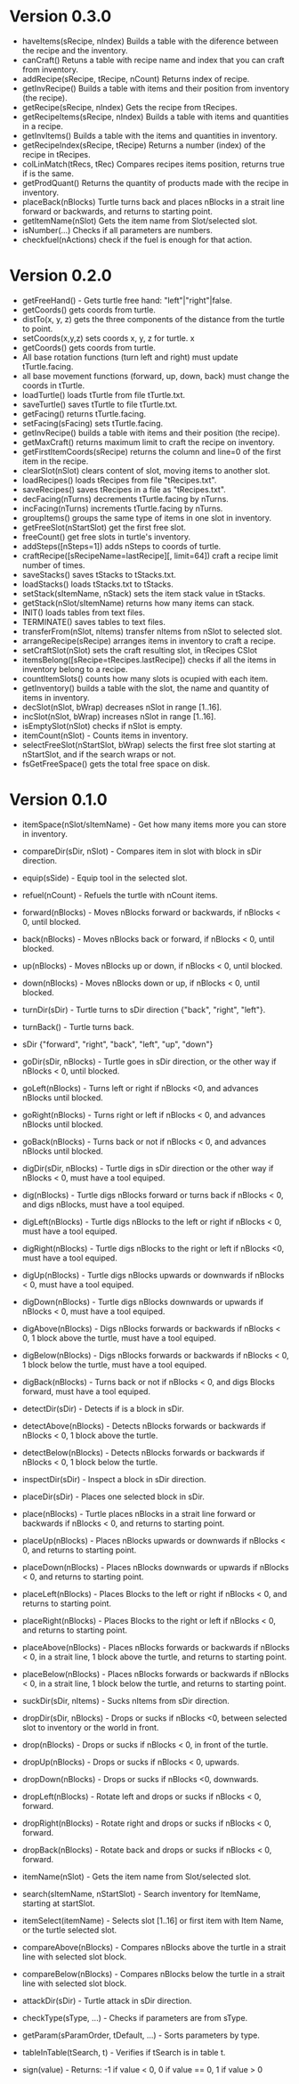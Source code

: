 # Version 0.3.0
  - haveItems(sRecipe, nIndex) Builds a table with the diference between the recipe and the inventory.
  - canCraft() Retuns a table with recipe name and index that you can craft from inventory.
  - addRecipe(sRecipe, tRecipe, nCount) Returns index of recipe.
  - getInvRecipe() Builds a table with items and their position from inventory (the recipe).
  - getRecipe(sRecipe, nIndex) Gets the recipe from tRecipes.
  - getRecipeItems(sRecipe, nIndex) Builds a table with items and quantities in a recipe.
  - getInvItems() Builds a table with the items and quantities in inventory.
  - getRecipeIndex(sRecipe, tRecipe) Returns a number (index) of the recipe in tRecipes.
  - colLinMatch(tRecs, tRec) Compares recipes items position, returns true if is the same.
  - getProdQuant() Returns the quantity of products made with the recipe in inventory.
  - placeBack(nBlocks) Turtle turns back and places nBlocks in a strait line forward or backwards, and returns to starting point.
  - getItemName(nSlot) Gets the item name from Slot/selected slot.
  - isNumber(...) Checks if all parameters are numbers.
  - checkfuel(nActions) check if the fuel is enough for that action.

# Version 0.2.0
  - getFreeHand() - Gets turtle free hand: "left"|"right"|false.
  - getCoords() gets coords from turtle.
  - distTo(x, y, z) gets the three components of the distance from the turtle to point.
  - setCoords(x,y,z) sets coords x, y, z for turtle. x
  - getCoords() gets coords from turtle.
  - All base rotation functions (turn left and right) must update tTurtle.facing.
  - all base movement functions (forward, up, down, back) must change the coords in tTurtle.
  - loadTurtle() loads tTurtle from file tTurtle.txt.
  - saveTurtle() saves tTurtle to file tTurtle.txt.
  - getFacing() returns tTurtle.facing.
  - setFacing(sFacing) sets tTurtle.facing.
  - getInvRecipe() builds a table with items and their position (the recipe).
  - getMaxCraft() returns maximum limit to craft the recipe on inventory.
  - getFirstItemCoords(sRecipe) returns the column and line=0 of the first item in the recipe.
  - clearSlot(nSlot) clears content of slot, moving items to another slot.
  - loadRecipes() loads tRecipes from file "tRecipes.txt".
  - saveRecipes() saves tRecipes in a file as "tRecipes.txt".
  - decFacing(nTurns) decrements tTurtle.facing by nTurns.
  - incFacing(nTurns) increments tTurtle.facing by nTurns.
  - groupItems() groups the same type of items in one slot in inventory.
  - getFreeSlot(nStartSlot) get the first free slot.
  - freeCount() get free slots in turtle's inventory.
  - addSteps(\[nSteps=1]) adds nSteps to coords of turtle.
  - craftRecipe(\[sRecipeName=lastRecipe]\[, limit=64]) craft a recipe limit number of times.
  - saveStacks() saves tStacks to tStacks.txt.
  - loadStacks() loads tStacks.txt to tStacks.
  - setStack(sItemName, nStack) sets the item stack value in tStacks.
  - getStack(nSlot/sItemName) returns how many items can stack.
  - INIT() loads tables from text files.
  - TERMINATE() saves tables to text files.
  - transferFrom(nSlot, nItems) transfer nItems from nSlot to selected slot.
  - arrangeRecipe(sRecipe) arranges items in inventory to craft a recipe.
  - setCraftSlot(nSlot) sets the craft resulting slot, in tRecipes CSlot
  - itemsBelong(\[sRecipe=tRecipes.lastRecipe]) checks if all the items in inventory belong to a recipe.
  - countItemSlots() counts how many slots is ocupied with each item.
  - getInventory() builds a table with the slot, the name and quantity of items in inventory.
  - decSlot(nSlot, bWrap) decreases nSlot in range \[1..16].
  - incSlot(nSlot, bWrap) increases nSlot in range \[1..16].
  - isEmptySlot(nSlot) checks if nSlot is empty.
  - itemCount(nSlot) - Counts items in inventory.
  - selectFreeSlot(nStartSlot, bWrap) selects the first free slot starting at nStartSlot, and if the search wraps or not.
  - fsGetFreeSpace() gets the total free space on disk.
  
# Version 0.1.0
  - itemSpace(nSlot/sItemName) - Get how many items more you can store in inventory.
  - compareDir(sDir, nSlot) - Compares item in slot with block in sDir direction.
  - equip(sSide) - Equip tool in the selected slot.
  - refuel(nCount) - Refuels the turtle with nCount items.
  - forward(nBlocks) - Moves nBlocks forward or backwards, if nBlocks < 0, until blocked.
  - back(nBlocks) - Moves nBlocks back or forward, if nBlocks < 0, until blocked.
  - up(nBlocks) - Moves nBlocks up or down, if nBlocks < 0, until blocked.
  - down(nBlocks) - Moves nBlocks down or up, if nBlocks < 0, until blocked.
  
  - turnDir(sDir) - Turtle turns to sDir direction {"back", "right", "left"}.
  - turnBack() - Turtle turns back.
  
  - sDir {"forward", "right", "back", "left", "up", "down"}
  - goDir(sDir, nBlocks) - Turtle goes in sDir direction, or the other way if nBlocks < 0, until blocked.
  - goLeft(nBlocks) - Turns left or  right if nBlocks <0, and advances nBlocks until blocked.
  - goRight(nBlocks) - Turns right or left if nBlocks < 0, and advances nBlocks until blocked.
  - goBack(nBlocks) - Turns back or not if nBlocks < 0, and advances nBlocks until blocked.
  
  - digDir(sDir, nBlocks) - Turtle digs in sDir direction or the other way if nBlocks < 0, must have a tool equiped.
  - dig(nBlocks) - Turtle digs nBlocks forward or turns back if nBlocks < 0, and digs nBlocks, must have a tool equiped.
  - digLeft(nBlocks) - Turtle digs nBlocks to the left or right if nBlocks < 0, must have a tool equiped.
  - digRight(nBlocks) - Turtle digs nBlocks to the right or left if nBlocks <0, must have a tool equiped.
  - digUp(nBlocks) - Turtle digs nBlocks upwards or downwards if nBlocks < 0, must have a tool equiped.
  - digDown(nBlocks) - Turtle digs nBlocks downwards or upwards if nBlocks < 0, must have a tool equiped.
  - digAbove(nBlocks) - Digs nBlocks forwards or backwards if nBlocks < 0, 1 block above the turtle, must have a tool equiped.
  - digBelow(nBlocks) - Digs nBlocks forwards or backwards if nBlocks < 0, 1 block below the turtle, must have a tool equiped.
  - digBack(nBlocks) - Turns back or not if nBlocks < 0, and digs Blocks forward, must have a tool equiped.

  - detectDir(sDir) - Detects if is a block in sDir.
  - detectAbove(nBlocks) - Detects nBlocks forwards or backwards if nBlocks < 0, 1 block above the turtle.
  - detectBelow(nBlocks) - Detects nBlocks forwards or backwards if nBlocks < 0, 1 block below the turtle.

  - inspectDir(sDir) - Inspect a block in sDir direction.

  - placeDir(sDir) - Places one selected block in sDir.
  - place(nBlocks) - Turtle places nBlocks in a strait line forward or backwards if nBlocks < 0, and returns to starting point.
  - placeUp(nBlocks) - Places nBlocks upwards or downwards if nBlocks < 0, and returns to starting point.
  - placeDown(nBlocks) - Places nBlocks downwards or upwards if nBlocks < 0, and returns to starting point.
  - placeLeft(nBlocks) - Places Blocks to the left or right if nBlocks < 0, and returns to starting point.
  - placeRight(nBlocks) - Places Blocks to the right or left if nBlocks < 0, and returns to starting point.
  - placeAbove(nBlocks) - Places nBlocks forwards or backwards if nBlocks < 0, in a strait line, 1 block above the turtle, and returns to starting point.
  - placeBelow(nBlocks) - Places nBlocks forwards or backwards if nBlocks < 0, in a strait line, 1 block below the turtle, and returns to starting point.

  - suckDir(sDir, nItems) - Sucks nItems from sDir direction.
  
  - dropDir(sDir, nBlocks) - Drops or sucks if nBlocks <0, between selected slot to inventory or the world in front.
  - drop(nBlocks) - Drops or sucks if nBlocks < 0, in front of the turtle.
  - dropUp(nBlocks) - Drops or sucks if nBlocks < 0, upwards.
  - dropDown(nBlocks) - Drops or sucks if nBlocks <0, downwards.
  - dropLeft(nBlocks) - Rotate left and drops or sucks if nBlocks < 0, forward.
  - dropRight(nBlocks) - Rotate right and drops or sucks if nBlocks < 0, forward.
  - dropBack(nBlocks) - Rotate back and drops or sucks if nBlocks < 0, forward.
  
  - itemName(nSlot) - Gets the item name from Slot/selected slot.
  - search(sItemName, nStartSlot) - Search inventory for ItemName, starting at startSlot. 
  - itemSelect(itemName) - Selects slot [1..16] or first item with Item Name, or the turtle selected slot.

  - compareAbove(nBlocks) - Compares nBlocks above the turtle in a strait line with selected slot block.
  - compareBelow(nBlocks) - Compares nBlocks below the turtle in a strait line with selected slot block.

  - attackDir(sDir) - Turtle attack in sDir direction.

  - checkType(sType, ...) - Checks if parameters are from sType.
  - getParam(sParamOrder, tDefault, ...) - Sorts parameters by type.
  - tableInTable(tSearch, t) - Verifies if tSearch is in table t.
  - sign(value) - Returns: -1 if value < 0, 0 if value == 0, 1 if value > 0
